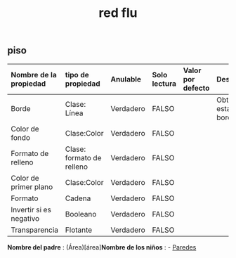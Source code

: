 ﻿---
title: red flu
second_title: Aspose.Cells Cloud Documen
type: docs
url: /es/specification/model/floor/
description: "Aspose.Cells Especificación del modelo de nube: Piso. Maneje sin esfuerzo Excel y otros documentos de hoja de cálculo con funciones como abrir, generar, editar, dividir, fusionar, comparar y convertir."
weight: 50
---
## **piso**

 

| Nombre de la propiedad| tipo de propiedad| Anulable| Solo lectura| Valor por defecto| Descripción|
|:- |:- |:- |:- |:- |:- |
| Borde| Clase: Línea| Verdadero| FALSO|| Obtiene o establece el borde.|
| Color de fondo| Clase:Color| Verdadero| FALSO|||
| Formato de relleno| Clase: formato de relleno| Verdadero| FALSO|||
| Color de primer plano| Clase:Color| Verdadero| FALSO|||
| Formato| Cadena| Verdadero| FALSO|||
| Invertir si es negativo| Booleano| Verdadero| FALSO|||
| Transparencia| Flotante| Verdadero| FALSO|||

**Nombre del padre** : (Área)[área]**Nombre de los niños** : 
	-  [Paredes](walls) 
